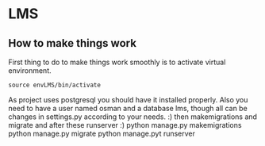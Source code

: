 # LMS
## How to make things work
First thing to do to make things work smoothly is to activate virtual environment.

    source envLMS/bin/activate
As project uses postgresql you should have it installed properly.
Also you need to have a user named osman and a database lms, though all can be changes in settings.py according to your needs. :)
then makemigrations and migrate and after these runserver :)
    python manage.py makemigrations
    python manage.py migrate
    python manage.pyt runserver


